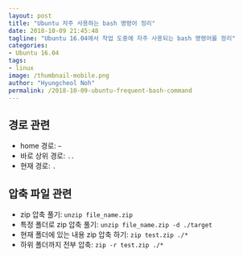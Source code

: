```yaml
---
layout: post
title: "Ubuntu 자주 사용하는 bash 명령어 정리"
date: 2018-10-09 21:45:48
tagline: "Ubuntu 16.04에서 작업 도중에 자주 사용되는 bash 명령어를 정리"
categories:
- Ubuntu 16.04
tags:
- linux
image: /thumbnail-mobile.png
author: "Hyungcheol Noh"
permalink: /2018-10-09-ubuntu-frequent-bash-command
---
```


## 경로 관련
- home 경로: `~`
- 바로 상위 경로: `..`
- 현재 경로: `.`

## 압축 파일 관련
- zip 압축 풀기: `unzip file_name.zip`
- 특정 폴더로 zip 압축 풀기: `unzip file_name.zip -d ./target`
- 현재 폴더에 있는 내용 zip 압축 하기: `zip test.zip ./*`
- 하위 폴더까지 전부 압축: `zip -r test.zip ./*`
